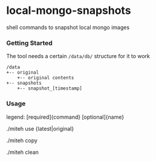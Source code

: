 # local-mongo-snapshots
shell commands to snapshot local mongo images

### Getting Started

The tool needs a certain `/data/db/` structure for it to work
```
/data
+-- original
    +-- original contents
+-- snapshots
    +-- snapshot_[timestamp]
```

### Usage

legend: [required]{command} [optional]{name}

./miteh use {latest|original}

./miteh copy

./miteh clean
